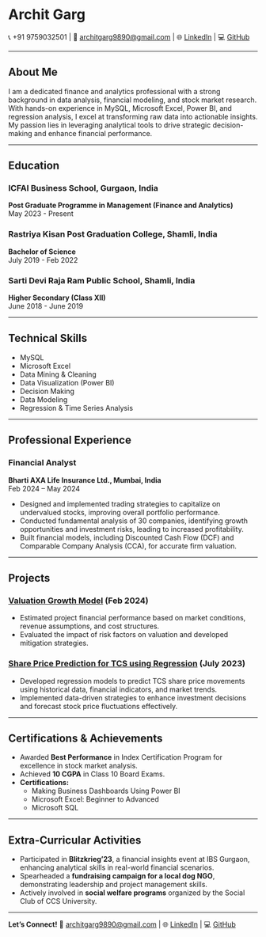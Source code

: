 # Archit Garg

📞 +91 9759032501  |  📧 architgarg9890@gmail.com  |  🌐 [LinkedIn](https://www.linkedin.com/in/archit-garg-179b47233)  |  💻 [GitHub](https://github.com/Arch1123)

---

## **About Me**
I am a dedicated finance and analytics professional with a strong background in data analysis, financial modeling, and stock market research. With hands-on experience in MySQL, Microsoft Excel, Power BI, and regression analysis, I excel at transforming raw data into actionable insights. My passion lies in leveraging analytical tools to drive strategic decision-making and enhance financial performance.

---

## **Education**

### ICFAI Business School, Gurgaon, India  
**Post Graduate Programme in Management (Finance and Analytics)**  
May 2023 - Present  

### Rastriya Kisan Post Graduation College, Shamli, India  
**Bachelor of Science**  
July 2019 - Feb 2022  

### Sarti Devi Raja Ram Public School, Shamli, India  
**Higher Secondary (Class XII)**  
June 2018 - June 2019  

---

## **Technical Skills**
- MySQL
- Microsoft Excel
- Data Mining & Cleaning
- Data Visualization (Power BI)
- Decision Making
- Data Modeling
- Regression & Time Series Analysis

---

## **Professional Experience**

### Financial Analyst  
**Bharti AXA Life Insurance Ltd., Mumbai, India**  
Feb 2024 – May 2024  
- Designed and implemented trading strategies to capitalize on undervalued stocks, improving overall portfolio performance.
- Conducted fundamental analysis of 30 companies, identifying growth opportunities and investment risks, leading to increased profitability.
- Built financial models, including Discounted Cash Flow (DCF) and Comparable Company Analysis (CCA), for accurate firm valuation.

---

## **Projects**

### **[Valuation Growth Model](https://github.com/Arch1123/Valuation-Growth-Model) (Feb 2024)**
- Estimated project financial performance based on market conditions, revenue assumptions, and cost structures.
- Evaluated the impact of risk factors on valuation and developed mitigation strategies.

### **[Share Price Prediction for TCS using Regression](https://github.com/Arch1123/Share-Price-Prediction-for-TCS-using-Regression) (July 2023)**
- Developed regression models to predict TCS share price movements using historical data, financial indicators, and market trends.
- Implemented data-driven strategies to enhance investment decisions and forecast stock price fluctuations effectively.

---

## **Certifications & Achievements**
- Awarded **Best Performance** in Index Certification Program for excellence in stock market analysis.
- Achieved **10 CGPA** in Class 10 Board Exams.
- **Certifications:**
  - Making Business Dashboards Using Power BI
  - Microsoft Excel: Beginner to Advanced
  - Microsoft SQL

---

## **Extra-Curricular Activities**
- Participated in **Blitzkrieg’23**, a financial insights event at IBS Gurgaon, enhancing analytical skills in real-world financial scenarios.
- Spearheaded a **fundraising campaign for a local dog NGO**, demonstrating leadership and project management skills.
- Actively involved in **social welfare programs** organized by the Social Club of CCS University.

---

**Let’s Connect!**
📧 architgarg9890@gmail.com | 🌐 [LinkedIn](https://www.linkedin.com/in/archit-garg-179b47233) | 💻 [GitHub](https://github.com/Arch1123)

